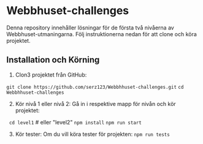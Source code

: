 # Webbhuset-challenges
Denna repository innehåller lösningar för de första två nivåerna av Webbhuset-utmaningarna. Följ instruktionerna nedan för att clone och köra projektet.

## Installation och Körning
1. Clon3 projektet från GitHub:

``` git clone https://github.com/serz123/Webbhhuset-challenges.git ``` 
``` cd Webbhhuset-challenges ```

2. Kör nivå 1 eller nivå 2:
Gå in i respektive mapp för nivån och kör projektet:

``` cd level1```   # eller "level2"
``` npm install ```
``` npm run start ```

3. Kör tester:
Om du vill köra tester för projekten:
``` npm run tests ```